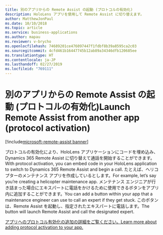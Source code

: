 ```yaml
---
title: 別のアプリからの Remote Assist の起動 (プロトコルの有効化)
description: HoloLens アプリを使用して Remote Assist に切り替えます。
author: MatthewJonPaul
ms.date: 10/10/2018
ms.topic: article
ms.service: business-applications
ms.author: mapau
ms.reviewer: v-brycho
ms.openlocfilehash: 74689201ce476097447f1fdbf8b39a8595ca2c03
ms.sourcegitcommit: 4cfd461b16447745b12ab89a34346dfb120685ee
ms.translationtype: HT
ms.contentlocale: ja-JP
ms.lasthandoff: 02/27/2019
ms.locfileid: "769111"
---
```

# <a name="launch-remote-assist-from-another-app-protocol-activation"></a><span data-ttu-id="573db-103">別のアプリからの Remote Assist の起動 (プロトコルの有効化)</span><span class="sxs-lookup"><span data-stu-id="573db-103">Launch Remote Assist from another app (protocol activation)</span></span>

[!include[microsoft-remote-assist banner](../../includes/microsoft-remote-assist.md)]

<span data-ttu-id="573db-104">プロトコルの有効化により、HoloLens アプリケーションにコードを埋め込み、Dynamics 365 Remote Assist に切り替えて通話を開始することができます。</span><span class="sxs-lookup"><span data-stu-id="573db-104">With protocol activation, you can embed code in your HoloLens application to switch to Dynamics 365 Remote Assist and begin a call.</span></span> <span data-ttu-id="573db-105">たとえば、ヘリコプターのメンテナンス アプリを作成しているとします。</span><span class="sxs-lookup"><span data-stu-id="573db-105">For example, let’s say you’re creating a helicopter maintenance app.</span></span> <span data-ttu-id="573db-106">メンテナンス エンジニアが行き詰まった場合にエキスパートに電話をかけるために使用できるボタンをアプリ内に追加することができます。</span><span class="sxs-lookup"><span data-stu-id="573db-106">You can add a button within your app that a maintenance engineer can use to call an expert if they get stuck.</span></span> <span data-ttu-id="573db-107">このボタンは、Remote Assist を起動し、指定されたエキスパートに電話します。</span><span class="sxs-lookup"><span data-stu-id="573db-107">The button will launch Remote Assist and call the designated expert.</span></span>


[<span data-ttu-id="573db-108">アプリへのプロトコル有効化の追加の詳細をご覧ください。</span><span class="sxs-lookup"><span data-stu-id="573db-108">Learn more about adding protocol activation to your app.</span></span>](https://docs.microsoft.com/dynamics365/mixed-reality/remote-assist/protocol-activation)

